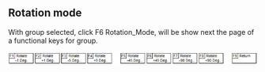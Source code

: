 ## Rotation mode

With group selected, click F6 Rotation_Mode, will be show next the page of a functional keys for group.
 
 ![](/pictures/rotate_mode.png)
 

